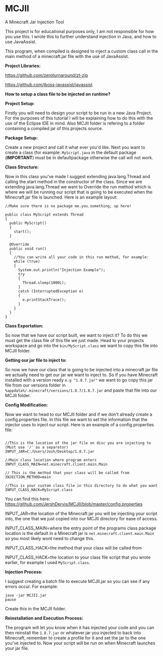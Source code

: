 # MCJII
A Minecraft Jar Injection Tool

This project is for educational purposes only, I am not responsible for how you use this. I wrote this to further understand injection in Java, and how to use JavaAssist.

This program, when compiled is designed to inject a custom class call in the main method of a minecraft.jar file with the use of JavaAssist.

**Project Libraries:**

https://github.com/zeroturnaround/zt-zip

https://github.com/jboss-javassist/javassist

**How to setup a class file to be injected on runtime?**

**Project Setup:**

Firstly you will need to design your script to be run in a new Java Project. For the purposes of this tutorial I will be explaining how to do this with the use of the Eclipse IDE in mind. Also MCJII folder is refering to a folder containing a compiled jar of this projects source.

**Package Setup:**

Create a new project and call it what ever you'd like.
Next you want to create a class (for example: `MyScript.java` in the default package (**IMPORTANT**) must be in defaultpackage otherwise the call will not work.

**Class Structure:**

Now in this class you've made I suggest extending java.lang.Thread and calling the start method in the constructor of the class.
Since we are extending java.lang.Thread we want to Override the run method which is where we will be running our script that is going to be executed when the Minecraft.jar file is launched. Here is an example layout:

```
//Make sure there is no package me.you.something; up here!

public class MyScript extends Thread
{
  public MyScript()
  {
    start();
  }
  
  @Override
  public void run()
  {
    //You can write all your code in this run method, for example:
    while (true)
    {
      System.out.println("Injection Example");
      try
      {
        Thread.sleep(1000L);
      }
      catch (InterruptedException e)
      {
        e.printStackTrace();
      }
    }
  }
}
```

**Class Exportation:**

So now that we have our script built, we want to inject it? To do this we must get the class file of this file we just made. Head to your projects workspace and go into the `bin/MyScript.class` we want to copy this file into MCJII folder.

**Getting our jar file to inject to:**

So now we have our class that is going to be injected into a minecraft jar file we actually need to get our jar we want to inject to. So if you have Minecraft installed with a version ready `e.g "1.8.7.jar"` we want to go copy this jar file from our versions folder in `%appdata%/.minecraft/versions/1.8.7/1.8.7.jar` and paste that file into our MCJII folder.

**Config Modification:**

Now we want to head to our MCJII folder and if we don't already create a config.properties file. In this file we want to set the information that the injector uses to inject our script. Here is an example of a config.properties file:

```

//This is the location of the jar file on disc you are injecting to (Must use '/' as a separator)
INPUT_JAR=C:/Users/Josh/Desktop/1.8.7.jar

//Main class location where program enters
INPUT_CLASS_MAIN=net.minecraft.client.main.Main

// This is the method that your class will be called from
INJECTION_METHOD=main

//This is your custom class file in this directory to do what you want
INPUT_CLASS_HACK=MyScript.class
```
You can find this here:
https://github.com/JershDervis/MCJII/blob/master/config.properties

INPUT_JAR=the location of the Minecraft jar you will be injecting your script into, the one that we just copied into our MCJII directory for ease of access.

INPUT_CLASS_MAIN=where the entry point of the programs class package location is the default in a Minecraft jar is `net.minecraft.client.main.Main` so you most likely wont need to change this.

INPUT_CLASS_HACK=the method that your class will be called from

INPUT_CLASS_HACK=the location to your class file script that you wrote earlier, for example I used `MyScript.class`.

**Injection Process:**

I suggest creating a batch file to execute MCJII.jar so you can see if any errors occur. For example:
```
java -jar MCJII.jar
pause
```
Create this in the MCJII folder.

**Reinstallation and Execution Process:**

The program will let you know when it has injected your code and you can then reinstall the `1.8.7.jar` or whatever jar you injected to back into Minecraft, remember to create a profile for it and set the jar to the one you've injected to. Now your script will be run on when Minecraft launches your jar file.
